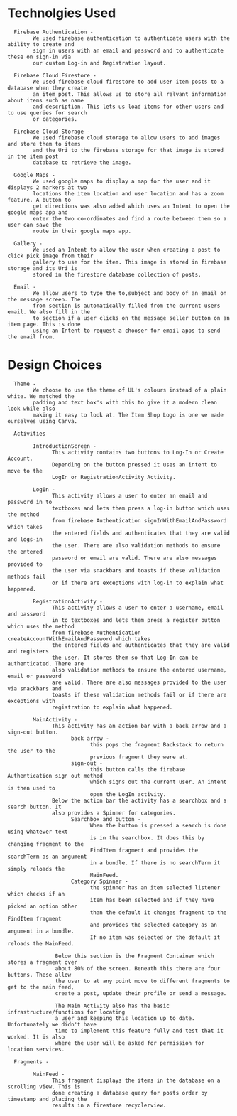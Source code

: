 # Technolgies Used
      Firebase Authentication - 
            We used firebase authentication to authenticate users with the ability to create and 
            sign in users with an email and password and to authenticate these on sign-in via
            our custom Log-in and Registration layout.
            
      Firebase Cloud Firestore - 
            We used firebase cloud firestore to add user item posts to a database when they create 
            an item post. This allows us to store all relvant information about items such as name
            and description. This lets us load items for other users and to use queries for search 
            or categories.
            
      Firebase Cloud Storage - 
            We used firebase cloud storage to allow users to add images and store them to items 
            and the Uri to the firebase storage for that image is stored in the item post 
            database to retrieve the image.
            
      Google Maps - 
            We used google maps to display a map for the user and it displays 2 markers at two 
            locations the item location and user location and has a zoom feature. A button to
            get directions was also added which uses an Intent to open the google maps app and 
            enter the two co-ordinates and find a route between them so a user can save the
            route in their google maps app. 
            
      Gallery - 
            We used an Intent to allow the user when creating a post to click pick image from their
            gallery to use for the item. This image is stored in firebase storage and its Uri is
            stored in the firestore database collection of posts.
            
      Email -
            We allow users to type the to,subject and body of an email on the message screen. The 
            from section is automatically filled from the current users email. We also fill in the
            to section if a user clicks on the message seller button on an item page. This is done 
            using an Intent to request a chooser for email apps to send the email from.

# Design Choices

      Theme - 
            We choose to use the theme of UL's colours instead of a plain white. We matched the 
            padding and text box's with this to give it a modern clean look while also                   
            making it easy to look at. The Item Shop Logo is one we made ourselves using Canva. 

      Activities -
      
            IntroductionScreen - 
                  This activity contains two buttons to Log-In or Create Account. 
                  Depending on the button pressed it uses an intent to move to the
                  LogIn or RegistrationActivity Activity.
            
            LogIn - 
                  This activity allows a user to enter an email and password in to
                  textboxes and lets them press a log-in button which uses the method
                  from firebase Authentication signInWithEmailAndPassword which takes
                  the entered fields and authenticates that they are valid and logs-in
                  the user. There are also validation methods to ensure the entered
                  password or email are valid. There are also messages provided to
                  the user via snackbars and toasts if these validation methods fail 
                  or if there are exceptions with log-in to explain what happened.
            
            RegistrationActivity -
                  This activity allows a user to enter a username, email and password 
                  in to textboxes and lets them press a register button which uses the method
                  from firebase Authentication createAccountWithEmailAndPassword which takes
                  the entered fields and authenticates that they are valid and registers
                  the user. It stores them so that Log-In can be authenticated. There are 
                  also validation methods to ensure the entered username, email or password
                  are valid. There are also messages provided to the user via snackbars and 
                  toasts if these validation methods fail or if there are exceptions with
                  registration to explain what happened.
                  
            MainActivity -
                  This activity has an action bar with a back arrow and a sign-out button.
                        back arrow - 
                              this pops the fragment Backstack to return the user to the
                              previous fragment they were at.
                        sign-out -
                              this button calls the firebase Authentication sign out method
                              which signs out the current user. An intent is then used to
                              open the LogIn activity.
                  Below the action bar the activity has a searchbox and a search button. It 
                  also provides a Spinner for categories.
                        Searchbox and button -
                              When the button is pressed a search is done using whatever text
                              is in the searchbox. It does this by changing fragment to the
                              FindItem fragment and provides the searchTerm as an argument
                              in a bundle. If there is no searchTerm it simply reloads the
                              MainFeed.
                        Category Spinner -
                              the spinner has an item selected listener which checks if an
                              item has been selected and if they have picked an option other
                              than the default it changes fragment to the FindItem fragment
                              and provides the selected category as an argument in a bundle.
                              If no item was selected or the default it reloads the MainFeed.
                              
                   Below this section is the Fragment Container which stores a fragment over
                   about 80% of the screen. Beneath this there are four buttons. These allow
                   the user to at any point move to different fragments to get to the main feed, 
                   create a post, update their profile or send a message.
                   
                   The Main Activity also has the basic infrastructure/functions for locating
                   a user and keeping this location up to date. Unfortunately we didn't have
                   time to implement this feature fully and test that it worked. It is also
                   where the user will be asked for permission for location services.
      
      Fragments -
      
            MainFeed - 
                  This fragment displays the items in the database on a scrolling view. This is
                  done creating a database query for posts order by timestamp and placing the
                  results in a firestore recyclerview.
                       
                 
